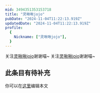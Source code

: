 ```yaml
---
mid: 3494351353153718
title: "灵啾啾jojo"
pubDate: "2024-11-04T11:22:13.919Z"
updatedDate: "2024-11-04T11:22:13.919Z"
profile:
  {
    Nickname: ["灵啾啾jojo"],
  }
---
```


关注[灵啾啾jojo](https://space.bilibili.com/3494351353153718)谢谢喵~ 关注[灵啾啾jojo](https://space.bilibili.com/3494351353153718)谢谢喵~

## 此条目有待补充
你可以在[这里](https://github.com/Yuhanawa/VTuber.ICU/edit/master/src/content/v/灵啾啾jojo/index.md)编辑本文
